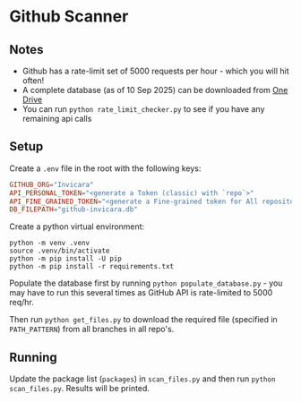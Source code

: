 # Github Scanner

## Notes

- Github has a rate-limit set of 5000 requests per hour - which you will hit often!
- A complete database (as of 10 Sep 2025) can be downloaded from [One Drive](https://invicara-my.sharepoint.com/:u:/p/christian_salway/EcpXFfNILjZJv46fOYfW51UBOzVEPgcjGw6M5YCqvOlAZA?e=cbd0vd)
- You can run `python rate_limit_checker.py` to see if you have any remaining api calls

## Setup

Create a `.env` file in the root with the following keys:

```conf
GITHUB_ORG="Invicara"
API_PERSONAL_TOKEN="<generate a Token (classic) with `repo`>"
API_FINE_GRAINED_TOKEN="<generate a Fine-grained token for All repositories with 'Contents' read-only and 'Metadata' read-only>"
DB_FILEPATH="github-invicara.db"
```

Create a python virtual environment:

```shell
python -m venv .venv
source .venv/bin/activate
python -m pip install -U pip
python -m pip install -r requirements.txt
```

Populate the database first by running `python populate_database.py` -  you may have to run this several times as GitHub API is rate-limited to 5000 req/hr.

Then run `python get_files.py` to download the required file (specified in `PATH_PATTERN`) from all branches in all repo's.

## Running

Update the package list (`packages`) in `scan_files.py` and then run `python scan_files.py`. Results will be printed.

